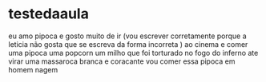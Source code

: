 # testedaaula
 

eu amo pipoca e gosto muito de ir (vou escrever corretamente porque a leticia não gosta que se escreva da forma incorreta ) ao cinema e comer uma pipoca 
uma popcorn um milho que foi torturado no fogo 
do inferno ate virar uma massaroca branca e coracante
vou comer essa pipoca em homem nagem 